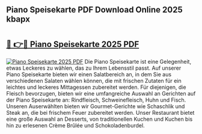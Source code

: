 ## Piano Speisekarte PDF Download Online 2025 kbapx

# <h2><a href="http://gc6j612.nevu.top/?p=Piano+Speisekarte">🔗 👉🔴 Piano Speisekarte 2025 PDF</a></h2>

[![Piano Speisekarte 2025 PDF](https://i.imgur.com/dBaPXMq.png)](http://gc6j612.nevu.top/?p=Piano+Speisekarte)
Die Piano Speisekarte ist eine Gelegenheit, etwas Leckeres zu wählen, das zu Ihrem Lebensstil passt. Auf unserer Piano Speisekarte bieten wir einen Salatbereich an, in dem Sie aus verschiedenen Salaten wählen können, die mit frischen Zutaten für ein leichtes und leckeres Mittagessen zubereitet werden. Für diejenigen, die Fleisch bevorzugen, bieten wir eine umfangreiche Auswahl an Gerichten auf der Piano Speisekarte an: Rindfleisch, Schweinefleisch, Huhn und Fisch. Unseren Auserwählten bieten wir Gourmet-Gerichte wie Schaschlik und Steak an, die bei frischem Feuer zubereitet werden. Unser Restaurant bietet eine große Auswahl an Desserts, von traditionellen Kuchen und Kuchen bis hin zu erlesenen Crème Brûlée und Schokoladenburdel.
